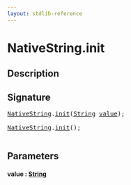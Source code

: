 ```yaml
---
layout: stdlib-reference
---
```


# NativeString\.init

## Description





## Signature 

<pre>
<a href="../index.html" class="code_type">NativeString</a>.<a href=".html">init</a>(<a href="../../string-0/index.html" class="code_type">String</a> <a href=".html#decl-value" class="code_param">value</a>);

<a href="../index.html" class="code_type">NativeString</a>.<a href=".html">init</a>();

</pre>

## Parameters

####  <a id="decl-value"></a>value  : [String](../../string-0/index.html)

